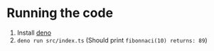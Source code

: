 # Running the code

1. Install [deno](https://deno.land/manual@v1.29.2/getting_started/installation)
2. `deno run src/index.ts` (Should print `fibonnaci(10) returns: 89`)
